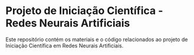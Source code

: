 # Projeto de Iniciação Científica - Redes Neurais Artificiais

Este repositório contém os materiais e o código relacionados ao projeto de Iniciação Científica em Redes Neurais Artificiais.
